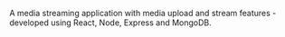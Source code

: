 A media streaming application with media upload and stream features - developed using React, Node, Express and MongoDB.
